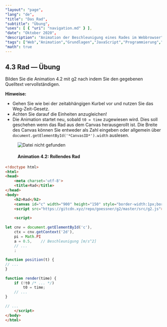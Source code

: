 ```yaml
---
"layout": "page",
"lang": "de",
"title": "Das Rad",
"subtitle": "Übung",
"uses": [ { "uri": "navigation.md" } ],
"date": "Oktober 2020",
"description": "Animation der Beschleunigung eines Rades im Webbrowser",
"tags": ["Web","Animation","Grundlagen","JavaScript","Programmierung","g2","Canvas","Mechanismentechnik","Bewegungsübertragung", "Kraftübertragung","g2"],
"math": true
---
```


## 4.3 Rad — Übung

Bilden Sie die Animation 4.2 mit g2 nach indem Sie den gegebenen Quelltext vervollständigen.

**Hinweise:**

* Gehen Sie wie bei der zeitabhängigen Kurbel vor und nutzen Sie das Weg-Zeit-Gesetz.
* Achten Sie darauf die Einheiten anzugleichen!
* Die Animation startet neu, sobald `t0 = time` zugewiesen wird. Dies soll geschehen wenn das Rad aus dem Canvas herausgerollt ist. Die Breite des Canvas können Sie entweder als Zahl eingeben oder allgemein über `document.getElementById('*CanvasID*').width` auslesen.

<figure>
<img src="https://goessner.github.io/webkinematik/Animation/Rad.gif" alt="Datei nicht gefunden" sizes="(max-height: 250px)">

#### **Animation 4.2:** Rollendes Rad

</figure>

```HTML
<!doctype html>
<html>
<head>
    <meta charset='utf-8'>
    <title>Rad</title>      
</head>
<body>
    <h2>Rad</h2>             
    <canvas id="c" width="900" height="150" style="border-width:1px;border-style:solid"></canvas>
    <script src="https://gitcdn.xyz/repo/goessner/g2/master/src/g2.js"></script>
 
    <script>
 
let cnv = document.getElementById('c'),
    ctx = cnv.getContext('2d'),
    pi = Math.PI
    a = 0.5,    // Beschleunigung [m/s^2]
    // ...
    ;
 
function position(t) {
// ...
}        
 
function render(time) {
    if (!t0 /* ... */)  
        t0 = time;
    // ...
}
 
// ...
    </script>
</body>
</html>
```